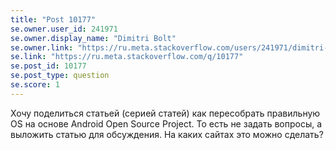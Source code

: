```yaml
---
title: "Post 10177"
se.owner.user_id: 241971
se.owner.display_name: "Dimitri Bolt"
se.owner.link: "https://ru.meta.stackoverflow.com/users/241971/dimitri-bolt"
se.link: "https://ru.meta.stackoverflow.com/q/10177"
se.post_id: 10177
se.post_type: question
se.score: 1
---
```

<p>Хочу поделиться статьей (серией статей) как пересобрать правильную OS на основе Android Open Source Project. То есть не задать вопросы, а выложить статью для обсуждения. На каких сайтах это можно сделать?</p>
